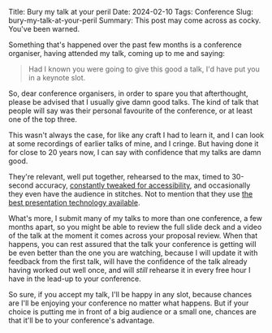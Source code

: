 Title: Bury my talk at your peril
Date: 2024-02-10
Tags: Conference
Slug: bury-my-talk-at-your-peril
Summary: This post may come across as cocky. You've been warned.

Something that's happened over the past few months is a conference organiser, having attended my talk, coming up to me and saying:

> Had I known you were going to give this good a talk, I'd have put you in a keynote slot.

So, dear conference organisers, in order to spare you that afterthought, please be advised that I usually give damn good talks.
The kind of talk that people will say was their personal favourite of the conference, or at least one of the top three.

This wasn't always the case, for like any craft I had to learn it, and I can look at some recordings of earlier talks of mine, and I cringe.
But having done it for close to 20 years now, I can say with confidence that my talks are damn good.

They're relevant, well put together, rehearsed to the max, timed to 30-second accuracy, [constantly tweaked for accessibility]({filename}slidecraft.md), and occasionally they even have the audience in stitches.
Not to mention that they use [the best presentation technology available]({filename}no-you-wont-get-a-powerpoint.md).

What's more, I submit many of my talks to more than one conference, a few months apart, so you might be able to review the full slide deck and a video of the talk at the moment it comes across your proposal review. 
When that happens, you can rest assured that the talk your conference is getting will be even better than the one you are watching, because I will update it with feedback from the first talk, will have the confidence of the talk already having worked out well once, and will *still* rehearse it in every free hour I have in the lead-up to your conference.

So sure, if you accept my talk, I'll be happy in any slot, because chances are I'll be enjoying your conference no matter what happens.
But if your choice is putting me in front of a big audience or a small one, chances are that it'll be to your conference's advantage.
